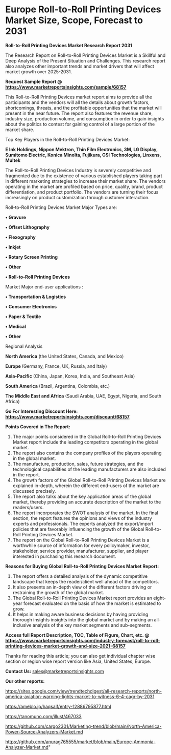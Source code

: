 # Europe Roll-to-Roll Printing Devices Market Size, Scope, Forecast to 2031

<strong>Roll-to-Roll Printing Devices Market Research Report 2031</strong>

The Research Report on Roll-to-Roll Printing Devices Market is a Skillful and Deep Analysis of the Present Situation and Challenges. This research report also analyzes other important trends and market drivers that will affect market growth over 2025-2031.

<strong>Request Sample Report @ <a href=https://www.marketreportsinsights.com/sample/68157>https://www.marketreportsinsights.com/sample/68157</a></strong>

This Roll-to-Roll Printing Devices market report aims to provide all the participants and the vendors will all the details about growth factors, shortcomings, threats, and the profitable opportunities that the market will present in the near future. The report also features the revenue share, industry size, production volume, and consumption in order to gain insights about the politics to contest for gaining control of a large portion of the market share.

Top Key Players in the Roll-to-Roll Printing Devices Market:

<strong>E Ink Holdings, Nippon Mektron, Thin Film Electronics, 3M, LG Display, Sumitomo Electric, Konica Minolta, Fujikura, GSI Technologies, Linxens, Multek</strong>

The Roll-to-Roll Printing Devices Industry is severely competitive and fragmented due to the existence of various established players taking part in different marketing strategies to increase their market share. The vendors operating in the market are profiled based on price, quality, brand, product differentiation, and product portfolio. The vendors are turning their focus increasingly on product customization through customer interaction.

Roll-to-Roll Printing Devices Market Major Types are:

<strong>• Gravure

• Offset Lithography

• Flexography

• Inkjet

• Rotary Screen Printing

• Other

• Roll-to-Roll Printing Devices</strong>

Market Major end-user applications :

<strong>• Transportation & Logistics

• Consumer Electronics

• Paper & Textile

• Medical

• Other</strong>

Regional Analysis

</u><strong><b>North America</b></strong> (the United States, Canada, and Mexico)

<strong><b>Europe </b></strong>(Germany, France, UK, Russia, and Italy)

<strong><b>Asia-Pacific</b></strong> (China, Japan, Korea, India, and Southeast Asia)

<strong><b>South America</b></strong> (Brazil, Argentina, Colombia, etc.)

<strong><b>The Middle East and Africa</b></strong> (Saudi Arabia, UAE, Egypt, Nigeria, and South Africa)

<strong>Go For Interesting Discount Here: <a href=https://www.marketreportsinsights.com/discount/68157>https://www.marketreportsinsights.com/discount/68157</a></strong>

<strong>Points Covered in The Report:</strong>
<ol>
  <li>The major points considered in the Global Roll-to-Roll Printing Devices Market report include the leading competitors operating in the global market.</li>
  <li>The report also contains the company profiles of the players operating in the global market.</li>
  <li>The manufacture, production, sales, future strategies, and the technological capabilities of the leading manufacturers are also included in the report.</li>
  <li>The growth factors of the Global Roll-to-Roll Printing Devices Market are explained in-depth, wherein the different end-users of the market are discussed precisely.</li>
  <li>The report also talks about the key application areas of the global market, thereby providing an accurate description of the market to the readers/users.</li>
  <li>The report incorporates the SWOT analysis of the market. In the final section, the report features the opinions and views of the industry experts and professionals. The experts analyzed the export/import policies that are favorably influencing the growth of the Global Roll-to-Roll Printing Devices Market.</li>
  <li>The report on the Global Roll-to-Roll Printing Devices Market is a worthwhile source of information for every policymaker, investor, stakeholder, service provider, manufacturer, supplier, and player interested in purchasing this research document.</li>
</ol>
<strong>Reasons for Buying Global Roll-to-Roll Printing Devices Market Report:</strong>

<ol>
  <li>The report offers a detailed analysis of the dynamic competitive landscape that keeps the reader/client well ahead of the competitors.</li>
  <li>It also presents an in-depth view of the different factors driving or restraining the growth of the global market.</li>
  <li>The Global Roll-to-Roll Printing Devices Market report provides an eight-year forecast evaluated on the basis of how the market is estimated to grow.</li>
  <li>It helps in making aware business decisions by having providing thorough insights insights into the global market and by making an all-inclusive analysis of the key market segments and sub-segments.</li>
</ol>
<strong>Access full Report Description, TOC, Table of Figure, Chart, etc. @ <a href=https://www.marketreportsinsights.com/industry-forecast/roll-to-roll-printing-devices-market-growth-and-size-2021-68157>https://www.marketreportsinsights.com/industry-forecast/roll-to-roll-printing-devices-market-growth-and-size-2021-68157</a></strong>


Thanks for reading this article; you can also get individual chapter wise section or region wise report version like Asia, United States, Europe.

<strong>Contact Us:</strong>
sales@marketreportsinsights.com

<strong>Our other reports:</strong>

<a href=https://sites.google.com/view/trendtechdigest/all-research-reports/north-america-aviation-warning-lights-market-to-witness-6-4-cagr-by-2031>https://sites.google.com/view/trendtechdigest/all-research-reports/north-america-aviation-warning-lights-market-to-witness-6-4-cagr-by-2031</a>

<a href=https://ameblo.jp/haqsaif/entry-12886795877.html>https://ameblo.jp/haqsaif/entry-12886795877.html</a>

<a href=https://tanomuno.com/illust/467033>https://tanomuno.com/illust/467033</a>

<a href=https://github.com/cargo2301/Marketing-trend/blob/main/North-America-Power-Source-Analyzers-Market.md>https://github.com/cargo2301/Marketing-trend/blob/main/North-America-Power-Source-Analyzers-Market.md</a>

<a href=https://github.com/anurag765555/market/blob/main/Europe-Ammonia-Analyzer-Market.md>https://github.com/anurag765555/market/blob/main/Europe-Ammonia-Analyzer-Market.md</a>"
